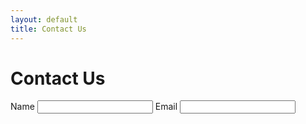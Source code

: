 ```yaml
---
layout: default
title: Contact Us
---
```


# Contact Us
<form>
    <label>Name</label>
    <input name="name">
    <label>Email</label>
    <input name="email">
</form>